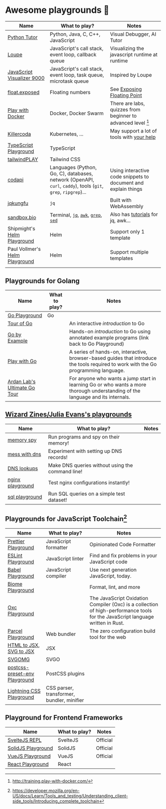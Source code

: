 # Awesome playgrounds 🛝

| Name                                               | What to play?                                                                                                    | Notes                                                          |
| -------------------------------------------------- | ---------------------------------------------------------------------------------------------------------------- | -------------------------------------------------------------- |
| [Python Tutor]                                     | Python, Java, C, C++, JavaScript                                                                                 | Visual Debugger, AI Tutor                                      |
| [Loupe]                                            | JavaScript's call stack, event loop, callback queue                                                              | Visualizing the javascript runtime at runtime                  |
| [JavaScript Visualizer 9000]                       | JavaScript's call stack, event loop, task queue, microtask queue                                                 | Inspired by Loupe                                              |
| [float.exposed]                                    | Floating numbers                                                                                                 | See [Exposing Floating Point]                                  |
| [Play with Docker]                                 | Docker, Docker Swarm                                                                                             | There are labs, quizzes from beginner to advanced level [^1]   |
| [Killercoda]                                       | Kubernetes, ...                                                                                                  | May support a lot of tools with [your help][killercoda]        |
| [TypeScript Playground]                            | TypeScript                                                                                                       |                                                                |
| [tailwindPLAY]                                     | Tailwind CSS                                                                                                     |                                                                |
| [codapi]                                           | Languages (Python, Go, C), databases, network (OpenAPI, `curl`, `caddy`), tools (`git`, `grep`, `ripgrep`)...    | Using interactive code snippets to document and explain things |
| [jqkungfu][jqkungfu]                               | `jq`                                                                                                             | Built with WebAssembly                                         |
| [sandbox.bio][sandbox.bio]                         | Terminal, [`jq`][sandbox.bio-jq], [`awk`][sandbox.bio-awk], [`grep`][sandbox.bio-grep], [`sed`][sandbox.bio-sed] | Also has [tutorials][sandbox.bio-tutorials] for jq, awk...     |
| Shipmight's [Helm Playground][shipmight-helm]      | Helm                                                                                                             | Support only 1 template                                        |
| Paul Vollmer's [Helm Playground][paulvollmer-helm] | Helm                                                                                                             | Support multiple templates                                     |
|                                                    |                                                                                                                  |                                                                |

## Playgrounds for Golang

| Name                           | What to play? | Notes                                                                                                                               |
| ------------------------------ | ------------- | ----------------------------------------------------------------------------------------------------------------------------------- |
| [Go Playground]                | Go            |                                                                                                                                     |
| [Tour of Go]                   |               | An interactive _introduction_ to Go                                                                                                 |
| [Go by Example]                |               | Hands-on _introduction_ to Go using annotated example programs (link back to Go Playground)                                         |
| [Play with Go]                 |               | A series of hands-on, interactive, browser-based guides that introduce the tools required to work with the Go programming language. |
| [Ardan Lab's Ultimate Go Tour] |               | For anyone who wants a jump start in learning Go or who wants a more thorough understanding of the language and its internals.      |

## [Wizard Zines/Julia Evans's playgrounds][wizardzines-experiments]

| Name               | What to play?                                    | Notes |
| ------------------ | ------------------------------------------------ | ----- |
| [memory spy]       | Run programs and spy on their memory!            |       |
| [mess with dns]    | Experiment with setting up DNS records!          |       |
| [DNS lookups]      | Make DNS queries without using the command line! |       |
| [nginx playground] | Test nginx configurations instantly!             |       |
| [sql playground]   | Run SQL queries on a simple test dataset!        |       |

## Playgrounds for JavaScript Toolchain[^2]

| Name                            | What to play?                              | Notes                                                                                                                          |
| ------------------------------- | ------------------------------------------ | ------------------------------------------------------------------------------------------------------------------------------ |
| [Prettier Playground]           | JavaScript formatter                       | Opinionated Code Formatter                                                                                                     |
| [ESLint Playground]             | JavaScript linter                          | Find and fix problems in your JavaScript code                                                                                  |
| [Babel Playground]              | JavaScript compiler                        | Use next generation JavaScript, today.                                                                                         |
| [Biome Playground]              |                                            | Format, lint, and more                                                                                                         |
| [Oxc Playground]                |                                            | The JavaScript Oxidation Compiler (Oxc) is a collection of high-performance tools for the JavaScript language written in Rust. |
| [Parcel Playground]             | Web bundler                                | The zero configuration build tool for the web                                                                                  |
| [HTML to JSX], [SVG to JSX]     | JSX                                        |                                                                                                                                |
| [SVGOMG]                        | SVGO                                       |                                                                                                                                |
| [postcss-preset-env Playground] | PostCSS plugins                            |                                                                                                                                |
| [Lightning CSS Playground]      | CSS parser, transformer, bundler, minifier |                                                                                                                                |

## Playground for Frontend Frameworks

| Name                 | What to play? | Notes    |
| -------------------- | ------------- | -------- |
| [SvelteJS REPL]      | SvelteJS      | Official |
| [SolidJS Playground] | SolidJS       | Official |
| [VueJS Playground]   | VueJS         | Official |
| [React Playground]   | React         |          |

[Prettier Playground]: https://prettier.io/playground/
[ESLint Playground]: https://eslint.org/play/
[Babel Playground]: https://babeljs.io/repl
[Biome Playground]: https://biomejs.dev/playground/
[Oxc Playground]: https://oxc-project.github.io/oxc/playground
[Parcel Playground]: https://repl.parceljs.org
[SVGOMG]: https://jakearchibald.github.io/svgomg/
[HTML to JSX]: https://transform.tools/html-to-jsx
[SVG to JSX]: https://transform.tools/
[postcss-preset-env Playground]: https://preset-env.cssdb.org/playground/
[Lightning CSS Playground]: https://lightningcss.dev/playground
[SvelteJS REPL]: https://svelte.dev/repl/
[SolidJS Playground]: https://playground.solidjs.com/
[VueJS Playground]: https://sfc.vuejs.org/
[React Playground]: https://reactplayground.vercel.app
[Python Tutor]: https://pythontutor.com/
[Loupe]: http://latentflip.com/loupe
[float.exposed]: https://float.exposed
[memory spy]: https://memory-spy.wizardzines.com/
[mess with dns]: https://messwithdns.net/
[DNS lookups]: https://dns-lookup.jvns.ca/
[nginx playground]: https://nginx-playground.wizardzines.com/
[sql playground]: https://sql-playground.wizardzines.com/
[Exposing Floating Point]: https://ciechanow.ski/exposing-floating-point/
[JavaScript Visualizer 9000]: https://www.jsv9000.app/
[Play with Docker]: http://play-with-docker.com/
[Killercoda]: https://killercoda.com/
[TypeScript Playground]: https://www.typescriptlang.org/play
[tailwindPLAY]: https://play.tailwindcss.com/
[Go Playground]: https://go.dev/play/
[Tour of Go]: https://go.dev/tour/
[Ardan Lab's Ultimate Go Tour]: https://tour.ardanlabs.com/
[Go by Example]: https://gobyexample.com/
[Play with Go]: https://play-with-go.dev/
[codapi]: https://codapi.org/showcase/
[killercoda]: https://github.com/killercoda
[jqkungfu]: https://jqkungfu.com/
[sandbox.bio]: https://sandbox.bio/
[sandbox.bio-jq]: https://sandbox.bio/playgrounds/jq
[sandbox.bio-awk]: https://sandbox.bio/playgrounds/awk
[sandbox.bio-grep]: https://sandbox.bio/playgrounds/grep
[sandbox.bio-sed]: https://sandbox.bio/playgrounds/sed
[sandbox.bio-tutorials]: https://sandbox.bio/tutorials
[shipmight-helm]: https://helm-playground.com/
[paulvollmer-helm]: https://paulvollmer.net/helm-playground/
[wizardzines-experiments]: https://wizardzines.com/#experiments

[^1]: http://training.play-with-docker.com/
[^2]: https://developer.mozilla.org/en-US/docs/Learn/Tools_and_testing/Understanding_client-side_tools/Introducing_complete_toolchain
